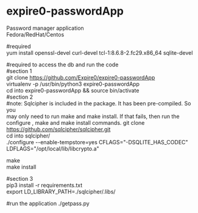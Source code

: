 # expire0-passwordApp
Password manager application		 
Fedora/RedHat/Centos		
	
#required		 
yum install openssl-devel curl-devel tcl-1:8.6.8-2.fc29.x86_64 sqlite-devel  

#required to access the db and run the code   	
   #section 1  	
git clone https://github.com/Expire0/expire0-passwordApp    	
virtualenv -p /usr/bin/python3 expire0-passwordApp    	
cd into expire0-passwordApp && source bin/activate    	
   #section 2	
   #note: Sqlcipher is included in the package. It has been pre-compiled. So you	 
          may only need to run make and make install. If that fails, then 
          run the configure , make and make install commands. 
git clone https://github.com/sqlcipher/sqlcipher.git	
cd into sqlcipher/	
./configure --enable-tempstore=yes CFLAGS="-DSQLITE_HAS_CODEC" LDFLAGS="/opt/local/lib/libcrypto.a"	

make	
make install	

   #section 3	
pip3 install -r requirements.txt	
export LD_LIBRARY_PATH=./sqlcipher/.libs/	

#run the application 
./getpass.py	


